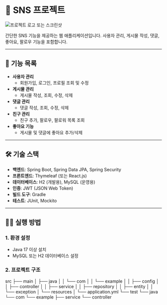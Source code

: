 # 📱 SNS 프로젝트

![프로젝트 로고 또는 스크린샷](https://example.com/project-image.png)

간단한 SNS 기능을 제공하는 웹 애플리케이션입니다. 사용자 관리, 게시물 작성, 댓글, 좋아요, 팔로우 기능을 포함합니다.

---

## 🚀 기능 목록

- **사용자 관리**
  - 회원가입, 로그인, 프로필 조회 및 수정
- **게시물 관리**
  - 게시물 작성, 조회, 수정, 삭제
- **댓글 관리**
  - 댓글 작성, 조회, 수정, 삭제
- **친구 관리**
  - 친구 추가, 팔로우, 팔로워 목록 조회
- **좋아요 기능**
  - 게시물 및 댓글에 좋아요 추가/삭제

---

## 🛠 기술 스택

- **백엔드**: Spring Boot, Spring Data JPA, Spring Security
- **프론트엔드**: Thymeleaf (또는 React.js)
- **데이터베이스**: H2 (개발용), MySQL (운영용)
- **인증**: JWT (JSON Web Token)
- **빌드 도구**: Gradle
- **테스트**: JUnit, Mockito

---

## 🏃‍♂️ 실행 방법

### 1. 환경 설정
- Java 17 이상 설치
- MySQL 또는 H2 데이터베이스 설정


### 2. 프로젝트 구조

src
├── main
│   ├── java
│   │   └── com
│   │       └── example
│   │           ├── config
│   │           ├── controller
│   │           ├── service
│   │           ├── repository
│   │           ├── entity
│   │           └── exception
│   └── resources
│       └── application.yml
└── test
    └── java
        └── com
            └── example
                ├── service
                └── controller
